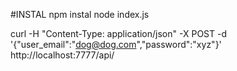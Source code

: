 
#INSTAL
npm instal
node index.js

curl -H "Content-Type: application/json" -X POST -d '{"user_email":"dog@dog.com","password":"xyz"}' http://localhost:7777/api/
